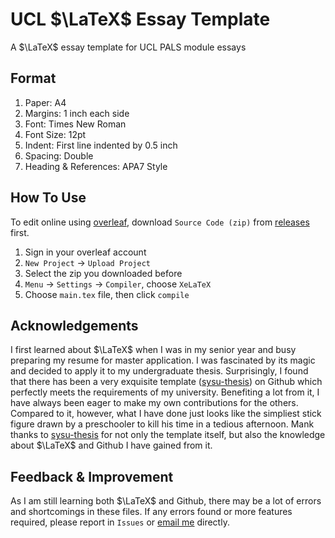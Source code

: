 # UCL $\LaTeX$ Essay Template 

A $\LaTeX$ essay template for UCL PALS module essays

## Format

1. Paper: A4
2. Margins: 1 inch each side
3. Font: Times New Roman
4. Font Size: 12pt
5. Indent: First line indented by 0.5 inch
6. Spacing: Double
7. Heading & References: APA7 Style

## How To Use

To edit online using [overleaf](https://www.overleaf.com/), download `Source Code (zip)` from [releases](https://github.com/Rui-Alexander-Sun/UCL-PALS-Essay-Template-APA7/releases) first.

1. Sign in your overleaf account
2. `New Project` → `Upload Project`
3. Select the zip you downloaded before
4. `Menu` → `Settings` → `Compiler`, choose `XeLaTeX`
5. Choose `main.tex` file, then click `compile`

## Acknowledgements

I first learned about $\LaTeX$ when I was in my senior year and busy preparing my resume for master application. I was fascinated by its magic and decided to apply it to my undergraduate thesis. Surprisingly, I found that there has been a very exquisite template ([sysu-thesis](https://github.com/SYSU-SCC/sysu-thesis)) on Github which perfectly meets the requirements of my university. Benefiting a lot from it, I have always been eager to make my own contributions for the others. Compared to it, however, what I have done just looks like the simpliest stick figure drawn by a preschooler to kill his time in a tedious afternoon. Mank thanks to [sysu-thesis](https://github.com/SYSU-SCC/sysu-thesis) for not only the template itself, but also the knowledge about $\LaTeX$ and Github I have gained from it.

## Feedback & Improvement

As I am still learning both $\LaTeX$ and Github, there may be a lot of errors and shortcomings in these files. If any errors found or more features required, please report in `Issues` or [email me](mailto:r.sun.22@ucl.ac.uk) directly.

